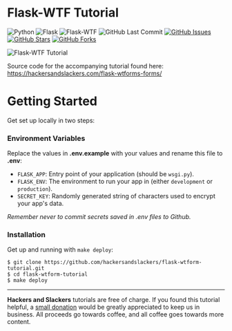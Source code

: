 # Flask-WTF Tutorial

![Python](https://img.shields.io/badge/Python-v^3.8-blue.svg?logo=python&longCache=true&logoColor=white&colorB=5e81ac&style=flat-square&colorA=4c566a)
![Flask](https://img.shields.io/badge/Flask-v1.1.1-blue.svg?longCache=true&logo=flask&style=flat-square&logoColor=white&colorB=5e81ac&colorA=4c566a)
![Flask-WTF](https://img.shields.io/badge/Flask--WTF-v0.14.2-blue.svg?longCache=true&logo=flask&style=flat-square&logoColor=white&colorB=5e81ac&colorA=4c566a)
![GitHub Last Commit](https://img.shields.io/github/last-commit/google/skia.svg?style=flat-square&colorA=4c566a&colorB=a3be8c&logo=GitHub)
[![GitHub Issues](https://img.shields.io/github/issues/hackersandslackers/flask-wtform-tutorial.svg?style=flat-square&colorA=4c566a&logo=GitHub&colorB=ebcb8b)](https://github.com/hackersandslackers/flask-wtform-tutorial/issues)
[![GitHub Stars](https://img.shields.io/github/stars/hackersandslackers/flask-wtform-tutorial.svg?style=flat-square&colorA=4c566a&logo=GitHub&colorB=ebcb8b)](https://github.com/hackersandslackers/flask-wtform-tutorial/stargazers)
[![GitHub Forks](https://img.shields.io/github/forks/hackersandslackers/flask-wtform-tutorial.svg?style=flat-square&colorA=4c566a&logo=GitHub&colorB=ebcb8b)](https://github.com/hackersandslackers/flask-wtform-tutorial/network)

![Flask-WTF Tutorial](https://github.com/hackersandslackers/flask-wtform-tutorial/blob/master/.github/flask-wtforms-tutorial@2x.jpg?raw=true)

Source code for the accompanying tutorial found here: https://hackersandslackers.com/flask-wtforms-forms/


# Getting Started

Get set up locally in two steps:

### Environment Variables

Replace the values in **.env.example** with your values and rename this file to **.env**:

* `FLASK_APP`: Entry point of your application (should be `wsgi.py`).
* `FLASK_ENV`: The environment to run your app in (either `development` or `production`).
* `SECRET_KEY`: Randomly generated string of characters used to encrypt your app's data.

*Remember never to commit secrets saved in .env files to Github.*

### Installation

Get up and running with `make deploy`:

```shell
$ git clone https://github.com/hackersandslackers/flask-wtform-tutorial.git
$ cd flask-wtform-tutorial
$ make deploy
``` 

-----

**Hackers and Slackers** tutorials are free of charge. If you found this tutorial helpful, a [small donation](https://www.buymeacoffee.com/hackersslackers) would be greatly appreciated to keep us in business. All proceeds go towards coffee, and all coffee goes towards more content.
